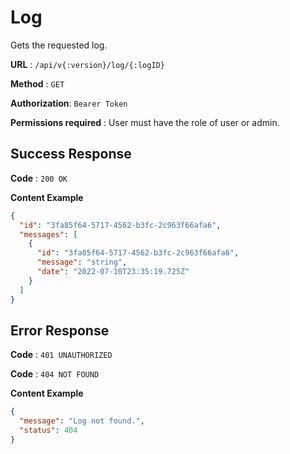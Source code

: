 # Log

Gets the requested log.

**URL** : `/api/v{:version}/log/{:logID}`

**Method** : `GET`

**Authorization**: `Bearer Token`

**Permissions required** : User must have the role of user or admin.

## Success Response

**Code** : `200 OK`

**Content Example**

```json
{
  "id": "3fa85f64-5717-4562-b3fc-2c963f66afa6",
  "messages": [
    {
      "id": "3fa85f64-5717-4562-b3fc-2c963f66afa6",
      "message": "string",
      "date": "2022-07-10T23:35:19.725Z"
    }
  ]
}
```

## Error Response

**Code** : `401 UNAUTHORIZED`

**Code** : `404 NOT FOUND`

**Content Example**

```json
{
  "message": "Log not found.",
  "status": 404
}
```
